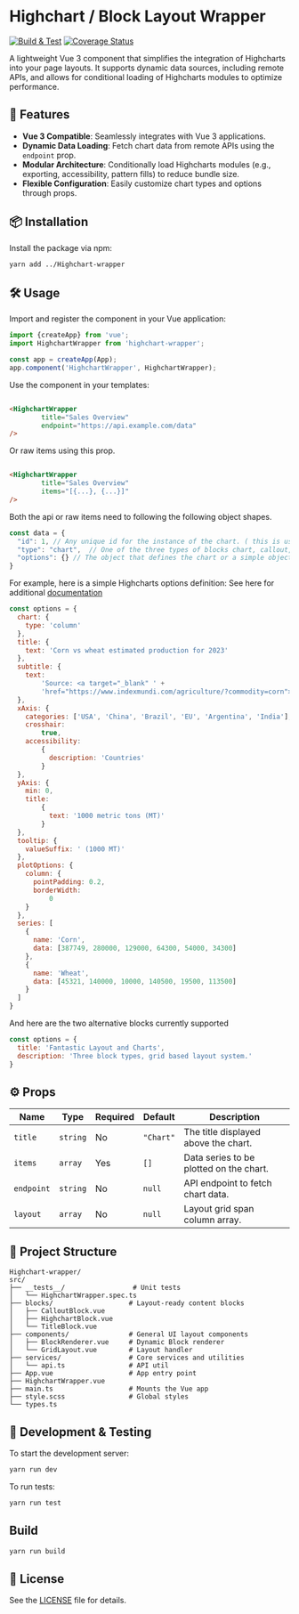 # Highchart / Block Layout Wrapper

[![Build & Test](https://github.com/Homewood-Health/interactive-js-highcharts/actions/workflows/ci.yml/badge.svg)](https://github.com/Homewood-Health/interactive-js-highcharts/actions/workflows/ci.yml)
[![Coverage Status](https://codecov.io/gh/Homewood-Health/interactive-js-highcharts/branch/main/graph/badge.svg)](https://codecov.io/gh/Homewood-Health/interactive-js-highcharts)

A lightweight Vue 3 component that simplifies the integration of Highcharts into your page layouts. It supports dynamic
data sources, including remote APIs, and allows for conditional loading of Highcharts modules to optimize performance.

## 🚀 Features

- **Vue 3 Compatible**: Seamlessly integrates with Vue 3 applications.
- **Dynamic Data Loading**: Fetch chart data from remote APIs using the `endpoint` prop.
- **Modular Architecture**: Conditionally load Highcharts modules (e.g., exporting, accessibility, pattern fills) to
  reduce bundle size.
- **Flexible Configuration**: Easily customize chart types and options through props.

## 📦 Installation

Install the package via npm:

```bash
yarn add ../Highchart-wrapper
```

## 🛠️ Usage

Import and register the component in your Vue application:

```javascript
import {createApp} from 'vue';
import HighchartWrapper from 'highchart-wrapper';

const app = createApp(App);
app.component('HighchartWrapper', HighchartWrapper);
```

Use the component in your templates:

```html

<HighchartWrapper
        title="Sales Overview"
        endpoint="https://api.example.com/data"
/>
```

Or raw items using this prop.

```html

<HighchartWrapper
        title="Sales Overview"
        items="[{...}, {...}]"
/>
```

Both the api or raw items need to following the following object shapes.

```javascript
const data = {
  "id": 1, // Any unique id for the instance of the chart. ( this is used for :key values in vue3 )
  "type": "chart",  // One of the three types of blocks chart, callout, Tile block
  "options": {} // The object that defines the chart or a simple object for callout and tile block 
}
```

For example, here is a simple Highcharts options definition:
See here for additional [documentation](https://www.highcharts.com/docs/chart-and-series-types/chart-types)

```javascript
const options = {
  chart: {
    type: 'column'
  },
  title: {
    text: 'Corn vs wheat estimated production for 2023'
  },
  subtitle: {
    text:
        'Source: <a target="_blank" ' +
        'href="https://www.indexmundi.com/agriculture/?commodity=corn">indexmundi</a>'
  },
  xAxis: {
    categories: ['USA', 'China', 'Brazil', 'EU', 'Argentina', 'India'],
    crosshair:
        true,
    accessibility:
        {
          description: 'Countries'
        }
  },
  yAxis: {
    min: 0,
    title:
        {
          text: '1000 metric tons (MT)'
        }
  },
  tooltip: {
    valueSuffix: ' (1000 MT)'
  },
  plotOptions: {
    column: {
      pointPadding: 0.2,
      borderWidth:
          0
    }
  },
  series: [
    {
      name: 'Corn',
      data: [387749, 280000, 129000, 64300, 54000, 34300]
    },
    {
      name: 'Wheat',
      data: [45321, 140000, 10000, 140500, 19500, 113500]
    }
  ]
}
```

And here are the two alternative blocks currently supported

```javascript
const options = {
  title: 'Fantastic Layout and Charts',
  description: 'Three block types, grid based layout system.'
}
```

## ⚙️ Props

| Name       | Type     | Required | Default   | Description                             |
|------------|----------|----------|-----------|-----------------------------------------|
| `title`    | `string` | No       | `"Chart"` | The title displayed above the chart.    |
| `items`    | `array`  | Yes      | `[]`      | Data series to be plotted on the chart. |
| `endpoint` | `string` | No       | `null`    | API endpoint to fetch chart data.       |
| `layout`   | `array`  | No       | `null`    | Layout grid span column array.          |

## 📁 Project Structure

```
Highchart-wrapper/
src/
├── __tests__/                 # Unit tests
│   └── HighchartWrapper.spec.ts
├── blocks/                   # Layout-ready content blocks
│   ├── CalloutBlock.vue
│   ├── HighchartBlock.vue
│   └── TitleBlock.vue
├── components/               # General UI layout components
│   ├── BlockRenderer.vue     # Dynamic Block renderer
│   └── GridLayout.vue        # Layout handler
├── services/                 # Core services and utilities
│   └── api.ts                # API util
├── App.vue                   # App entry point
├── HighchartWrapper.vue
├── main.ts                   # Mounts the Vue app
├── style.scss                # Global styles
└── types.ts
```

## 🧪 Development & Testing

To start the development server:

```bash
yarn run dev
```

To run tests:

```bash
yarn run test
```

## Build

```bash
yarn run build
```

## 📄 License

See the [LICENSE](./LICENSE) file for details.
